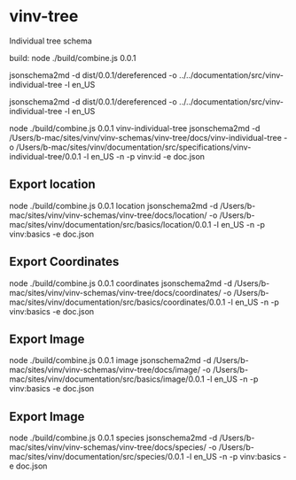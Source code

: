 # vinv-tree
Individual tree schema



build: node ./build/combine.js 0.0.1



jsonschema2md -d dist/0.0.1/dereferenced -o ../../documentation/src/vinv-individual-tree -l en_US



jsonschema2md -d dist/0.0.1/dereferenced -o ../../documentation/src/vinv-individual-tree -l en_US



node ./build/combine.js 0.0.1 vinv-individual-tree
jsonschema2md -d /Users/b-mac/sites/vinv/vinv-schemas/vinv-tree/docs/vinv-individual-tree -o /Users/b-mac/sites/vinv/documentation/src/specifications/vinv-individual-tree/0.0.1 -l en_US -n -p vinv:id -e doc.json


## Export location
node ./build/combine.js 0.0.1 location
jsonschema2md -d /Users/b-mac/sites/vinv/vinv-schemas/vinv-tree/docs/location/ -o /Users/b-mac/sites/vinv/documentation/src/basics/location/0.0.1 -l en_US -n -p vinv:basics -e doc.json

## Export Coordinates
node ./build/combine.js 0.0.1 coordinates
jsonschema2md -d /Users/b-mac/sites/vinv/vinv-schemas/vinv-tree/docs/coordinates/ -o /Users/b-mac/sites/vinv/documentation/src/basics/coordinates/0.0.1 -l en_US -n -p vinv:basics -e doc.json

## Export Image
node ./build/combine.js 0.0.1 image
jsonschema2md -d /Users/b-mac/sites/vinv/vinv-schemas/vinv-tree/docs/image/ -o /Users/b-mac/sites/vinv/documentation/src/basics/image/0.0.1 -l en_US -n -p vinv:basics -e doc.json

## Export Image
node ./build/combine.js 0.0.1 species
jsonschema2md -d /Users/b-mac/sites/vinv/vinv-schemas/vinv-tree/docs/species/ -o /Users/b-mac/sites/vinv/documentation/src/species/0.0.1 -l en_US -n -p vinv:basics -e doc.json
